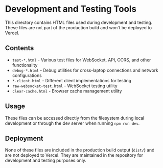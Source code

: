 # Development and Testing Tools

This directory contains HTML files used during development and testing. These files are not part of the production build and won't be deployed to Vercel.

## Contents

- `test-*.html` - Various test files for WebSocket, API, CORS, and other functionality
- `debug-*.html` - Debug utilities for cross-laptop connections and network configurations
- `*-client.html` - Different client implementations for testing
- `raw-websocket-test.html` - WebSocket testing utility
- `clear-cache.html` - Browser cache management utility

## Usage

These files can be accessed directly from the filesystem during local development or through the dev server when running `npm run dev`.

## Deployment

None of these files are included in the production build output (`dist/`) and are not deployed to Vercel. They are maintained in the repository for development and testing purposes only.
